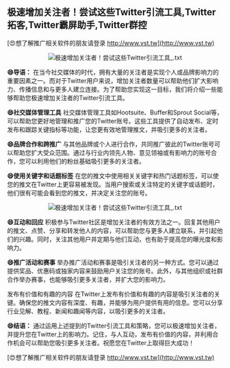 ## **极速增加关注者！尝试这些Twitter引流工具,Twitter拓客,Twitter霸屏助手,Twitter群控**

[😍想了解推广相关软件的朋友请登录 http://www.vst.tw](http://www.vst.tw)

 <center><img src="https://vst.tw/MP4/tuiguang/png/2.png" alt="极速增加关注者！尝试这些Twitter引流工具_.txt"></center>

**😄导语：**
在当今社交媒体的时代，拥有大量的关注者是实现个人或品牌影响力的重要因素之一。而对于Twitter用户来说，增加关注者数量可以帮助他们扩大影响力、传播信息和与更多人建立连接。为了帮助您实现这一目标，我们将介绍一些能够帮助您极速增加关注者的Twitter引流工具。

**😄社交媒体管理工具**
社交媒体管理工具如Hootsuite、Buffer和Sprout Social等，可以帮助您更好地管理和推广您的Twitter账号。这些工具提供了自动发布、定时发布和跟踪关键指标等功能，让您更有效地管理推文，并吸引更多的关注者。

**😄品牌合作和跨推广**
与其他品牌或个人进行合作，共同推广彼此的Twitter账号可以帮助您扩大受众范围。通过与行业内领先人物、意见领袖或有影响力的账号合作，您可以利用他们的粉丝基础吸引更多的关注者。

**😄使用关键字和话题标签**
在您的推文中使用相关关键字和热门话题标签，可以使您的推文在Twitter上更容易被发现。当用户搜索或关注特定的关键字或话题时，他们很有可能会看到您的推文，并决定关注您的账号。

 <center><img src="https://vst.tw/MP4/tuiguang/png/2.png" alt="极速增加关注者！尝试这些Twitter引流工具_.txt"></center>

**😄互动和回应**
积极参与Twitter社区是增加关注者的有效方法之一。回复其他用户的推文、点赞、分享和转发他人的内容，可以帮助您与更多人建立联系，并引起他们的兴趣。同时，关注其他用户并定期与他们互动，也有助于提高您的曝光度和影响力。

**😄推广活动和赛事**
举办推广活动和赛事是吸引关注者的另一种方式。您可以通过提供奖品、优惠码或独家内容来鼓励用户关注您的账号。此外，与其他组织或社群合作举办赛事，也能够吸引更多关注者，并扩大您的影响力。

发布有价值和有趣的内容
在Twitter上发布有价值和有趣的内容是吸引关注者的关键。确保您的推文内容有深度、有趣，并能够为用户提供有用的信息。您可以分享行业见解、教程、新闻和趣闻等内容，以吸引更多的关注者。

**😄结语：**
通过运用上述提到的Twitter引流工具和策略，您可以极速增加关注者，并提升您在Twitter上的影响力。记住，与人互动，发布有价值的内容，并利用合作机会可以帮助您吸引更多关注者。祝愿您在Twitter上取得巨大成功！

[😍想了解推广相关软件的朋友请登录 http://www.vst.tw](http://www.vst.tw)



